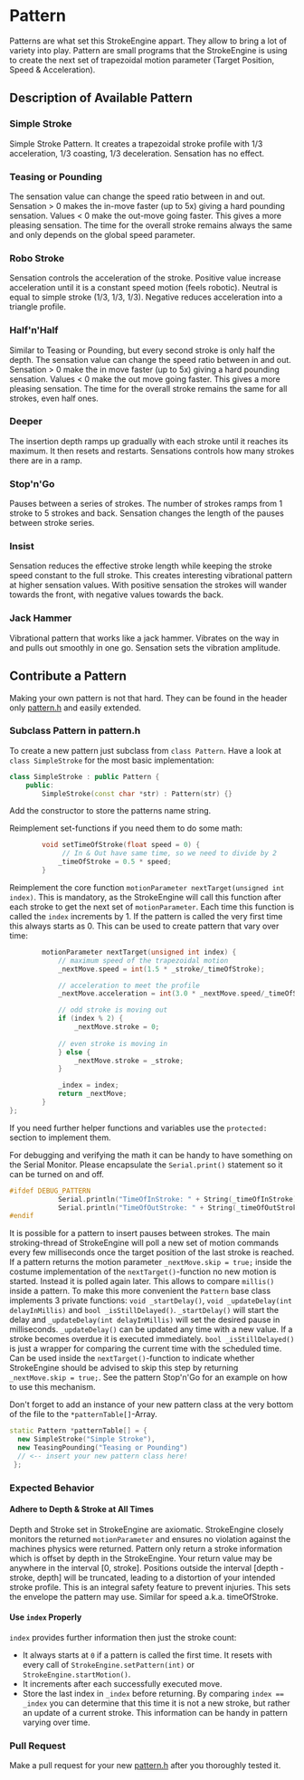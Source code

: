 # Pattern
Patterns are what set this StrokeEngine appart. They allow to bring a lot of variety into play. Pattern are small programs that the StrokeEngine is using to create the next set of trapezoidal motion parameter (Target Position, Speed & Acceleration).

## Description of Available Pattern
### Simple Stroke
Simple Stroke Pattern. It creates a trapezoidal stroke profile with 1/3 acceleration, 1/3 coasting, 1/3 deceleration. Sensation has no effect.

### Teasing or Pounding
The sensation value can change the speed ratio between in and out. Sensation > 0 makes the in-move faster (up to 5x) giving a hard pounding sensation. Values < 0 make the out-move going faster. This gives a more pleasing sensation. The time for the overall stroke remains always the same and only depends on the global speed parameter.

### Robo Stroke
Sensation controls the acceleration of the stroke. Positive value increase acceleration until it is a constant speed motion (feels robotic). Neutral is equal to simple stroke (1/3, 1/3, 1/3). Negative reduces acceleration into a triangle profile.

### Half'n'Half
Similar to Teasing or Pounding, but every second stroke is only half the depth. The sensation value can change the speed ratio between in and out. Sensation > 0 make the in move faster (up to 5x) giving a hard pounding sensation. Values < 0 make the out move going faster. This gives a more pleasing sensation. The time for the overall stroke remains the same for all strokes, even half ones.

### Deeper
The insertion depth ramps up gradually with each stroke until it reaches its maximum. It then resets and restarts. Sensations controls how many strokes there are in a ramp.

### Stop'n'Go
Pauses between a series of strokes. The number of strokes ramps from 1 stroke to 5 strokes and back. Sensation changes the length of the pauses between stroke series.

### Insist
Sensation reduces the effective stroke length while keeping the stroke speed constant to the full stroke. This creates interesting vibrational pattern at higher sensation values. With positive sensation the strokes will wander towards the front, with negative values towards the back.

### Jack Hammer
Vibrational pattern that works like a jack hammer. Vibrates on the way in and pulls out smoothly in one go. Sensation sets the vibration amplitude.

## Contribute a Pattern
Making your own pattern is not that hard. They can be found in the header only [pattern.h](./src/pattern.h) and easily extended.

### Subclass Pattern in pattern.h
To create a new pattern just subclass from `class Pattern`. Have a look at `class SimpleStroke` for the most basic implementation:
```cpp
class SimpleStroke : public Pattern {
    public:
        SimpleStroke(const char *str) : Pattern(str) {} 
```
Add the constructor to store the patterns name string.

Reimplement set-functions if you need them to do some math:
```cpp
        void setTimeOfStroke(float speed = 0) { 
             // In & Out have same time, so we need to divide by 2
            _timeOfStroke = 0.5 * speed; 
        }   
```
Reimplement the core function `motionParameter nextTarget(unsigned int index)`. This is mandatory, as the StrokeEngine will call this function after each stroke to get the next set of `motionParameter`. Each time this function is called the `index` increments by 1. If the pattern is called the very first time this always starts as 0. This can be used to create pattern that vary over time:
```cpp
        motionParameter nextTarget(unsigned int index) {
            // maximum speed of the trapezoidal motion 
            _nextMove.speed = int(1.5 * _stroke/_timeOfStroke);  

            // acceleration to meet the profile
            _nextMove.acceleration = int(3.0 * _nextMove.speed/_timeOfStroke);

            // odd stroke is moving out    
            if (index % 2) {
                _nextMove.stroke = 0;
            
            // even stroke is moving in
            } else {
                _nextMove.stroke = _stroke;
            }

            _index = index;
            return _nextMove;
        }
};
```
If you need further helper functions and variables use the `protected:` section to implement them.

For debugging and verifying the math it can be handy to have something on the Serial Monitor. Please encapsulate the `Serial.print()` statement so it can be turned on and off.
```cpp
#ifdef DEBUG_PATTERN
            Serial.println("TimeOfInStroke: " + String(_timeOfInStroke));
            Serial.println("TimeOfOutStroke: " + String(_timeOfOutStroke));
#endif
```

It is possible for a pattern to insert pauses between strokes. The main stroking-thread of StrokeEngine will poll a new set of motion commands every few milliseconds once the target position of the last stroke is reached. If a pattern returns the motion parameter `_nextMove.skip = true;` inside the costume implementation of the `nextTarget()`-function no new motion is started. Instead it is polled again later. This allows to compare `millis()` inside a pattern. To make this more convenient the `Pattern` base class implements 3 private functions: `void _startDelay()`, `void _updateDelay(int delayInMillis)` and `bool _isStillDelayed()`. `_startDelay()` will start the delay and `_updateDelay(int delayInMillis)` will set the desired pause in milliseconds. `_updateDelay()` can be updated any time with a new value. If a stroke becomes overdue it is executed immediately. `bool _isStillDelayed()` is just a wrapper for comparing the current time with the scheduled time. Can be used inside the `nextTarget()`-function to indicate whether StrokeEngine should be advised to skip this step by returning `_nextMove.skip = true;`. See the pattern Stop'n'Go for an example on how to use this mechanism.

Don't forget to add an instance of your new pattern class at the very bottom of the file to the `*patternTable[]`-Array.
```cpp
static Pattern *patternTable[] = { 
  new SimpleStroke("Simple Stroke"),
  new TeasingPounding("Teasing or Pounding")
  // <-- insert your new pattern class here!
 };
```
### Expected Behavior
#### Adhere to Depth & Stroke at All Times
Depth and Stroke set in StrokeEngine are axiomatic. StrokeEngine closely monitors the returned `motionParameter` and ensures no violation against the machines physics were returned. Pattern only return a stroke information which is offset by depth in the StrokeEngine. Your return value may be anywhere in the interval [0, stroke]. Positions outside the interval [depth - stroke, depth] will be truncated, leading to a distortion of your intended stroke profile. This is an integral safety feature to prevent injuries. This sets the envelope the pattern may use. Similar for speed a.k.a. timeOfStroke. 

#### Use `index` Properly 
`index` provides further information then just the stroke count:
* It always starts at `0` if a pattern is called the first time. It resets with every call of `StrokeEngine.setPattern(int)` or `StrokeEngine.startMotion()`.
* It increments after each successfully executed move.
* Store the last index in `_index` before returning. By comparing `index == _index` you can determine that this time it is not a new stroke, but rather an update of a current stroke. This information can be handy in pattern varying over time.

### Pull Request
Make a pull request for your new [pattern.h](./src/pattern.h) after you thoroughly tested it. 
